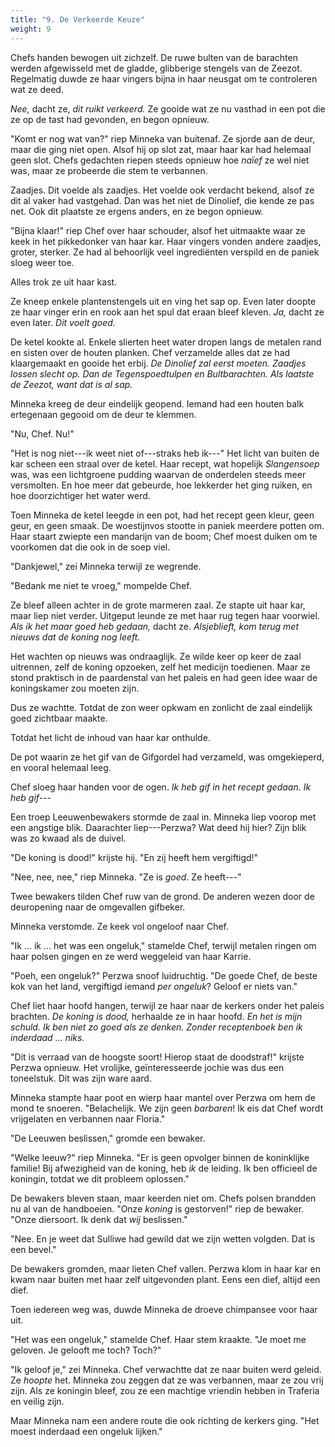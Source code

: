 ```yaml
---
title: "9. De Verkeerde Keuze"
weight: 9
---
```


Chefs handen bewogen uit zichzelf. De ruwe bulten van de barachten werden afgewisseld met de gladde, glibberige stengels van de Zeezot. Regelmatig duwde ze haar vingers bijna in haar neusgat om te controleren wat ze deed.

_Nee,_ dacht ze, _dit ruikt verkeerd._ Ze gooide wat ze nu vasthad in een pot die ze op de tast had gevonden, en begon opnieuw.

"Komt er nog wat van?" riep Minneka van buitenaf. Ze sjorde aan de deur, maar die ging niet open. Alsof hij op slot zat, maar haar kar had helemaal geen slot. Chefs gedachten riepen steeds opnieuw hoe _naïef_ ze wel niet was, maar ze probeerde die stem te verbannen.

Zaadjes. Dit voelde als zaadjes. Het voelde ook verdacht bekend, alsof ze dit al vaker had vastgehad. Dan was het niet de Dinolief, die kende ze pas net. Ook dit plaatste ze ergens anders, en ze begon opnieuw. 

"Bijna klaar!" riep Chef over haar schouder, alsof het uitmaakte waar ze keek in het pikkedonker van haar kar. Haar vingers vonden andere zaadjes, groter, sterker. Ze had al behoorlijk veel ingrediënten verspild en de paniek sloeg weer toe. 

Alles trok ze uit haar kast.

Ze kneep enkele plantenstengels uit en ving het sap op. Even later doopte ze haar vinger erin en rook aan het spul dat eraan bleef kleven. _Ja,_ dacht ze even later. _Dit voelt goed._

De ketel kookte al. Enkele slierten heet water dropen langs de metalen rand en sisten over de houten planken. Chef verzamelde alles dat ze had klaargemaakt en gooide het erbij. _De Dinolief zal eerst moeten. Zaadjes lossen slecht op. Dan de Tegenspoedtulpen en Bultbarachten. Als laatste de Zeezot, want dat is al sap._

Minneka kreeg de deur eindelijk geopend. Iemand had een houten balk ertegenaan gegooid om de deur te klemmen. 

"Nu, Chef. Nu!"

"Het is nog niet---ik weet niet of---straks heb ik---" Het licht van buiten de kar scheen een straal over de ketel. Haar recept, wat hopelijk _Slangensoep_ was, was een lichtgroene pudding waarvan de onderdelen steeds meer versmolten. En hoe meer dat gebeurde, hoe lekkerder het ging ruiken, en hoe doorzichtiger het water werd.

Toen Minneka de ketel leegde in een pot, had het recept geen kleur, geen geur, en geen smaak. De woestijnvos stootte in paniek meerdere potten om. Haar staart zwiepte een mandarijn van de boom; Chef moest duiken om te voorkomen dat die ook in de soep viel. 

"Dankjewel," zei Minneka terwijl ze wegrende.

"Bedank me niet te vroeg," mompelde Chef.

Ze bleef alleen achter in de grote marmeren zaal. Ze stapte uit haar kar, maar liep niet verder. Uitgeput leunde ze met haar rug tegen haar voorwiel. _Als ik het maar goed heb gedaan,_ dacht ze. _Alsjeblieft, kom terug met nieuws dat de koning nog leeft._

Het wachten op nieuws was ondraaglijk. Ze wilde keer op keer de zaal uitrennen, zelf de koning opzoeken, zelf het medicijn toedienen. Maar ze stond praktisch in de paardenstal van het paleis en had geen idee waar de koningskamer zou moeten zijn.

Dus ze wachtte. Totdat de zon weer opkwam en zonlicht de zaal eindelijk goed zichtbaar maakte. 

Totdat het licht de inhoud van haar kar onthulde.

De pot waarin ze het gif van de Gifgordel had verzameld, was omgekieperd, en vooral helemaal leeg. 

Chef sloeg haar handen voor de ogen. _Ik heb gif in het recept gedaan. Ik heb gif---_

Een troep Leeuwenbewakers stormde de zaal in. Minneka liep voorop met een angstige blik. Daarachter liep---Perzwa? Wat deed hij hier? Zijn blik was zo kwaad als de duivel.

"De koning is dood!" krijste hij. "En zij heeft hem vergiftigd!" 

"Nee, nee, nee," riep Minneka. "Ze is _goed_. Ze heeft---"

Twee bewakers tilden Chef ruw van de grond. De anderen wezen door de deuropening naar de omgevallen gifbeker. 

Minneka verstomde. Ze keek vol ongeloof naar Chef.

"Ik ... ik ... het was een ongeluk," stamelde Chef, terwijl metalen ringen om haar polsen gingen en ze werd weggeleid van haar Karrie.

"Poeh, een ongeluk?" Perzwa snoof luidruchtig. "De goede Chef, de beste kok van het land, vergiftigd iemand _per ongeluk_? Geloof er niets van."

Chef liet haar hoofd hangen, terwijl ze haar naar de kerkers onder het paleis brachten. _De koning is dood,_ herhaalde ze in haar hoofd. _En het is mijn schuld. Ik ben niet zo goed als ze denken. Zonder receptenboek ben ik inderdaad ... niks._

"Dit is verraad van de hoogste soort! Hierop staat de doodstraf!" krijste Perzwa opnieuw. Het vrolijke, geïnteresseerde jochie was dus een toneelstuk. Dit was zijn ware aard.

Minneka stampte haar poot en wierp haar mantel over Perzwa om hem de mond te snoeren. "Belachelijk. We zijn geen _barbaren_! Ik eis dat Chef wordt vrijgelaten en verbannen naar Floria."

"De Leeuwen beslissen," gromde een bewaker.

"Welke leeuw?" riep Minneka. "Er is geen opvolger binnen de koninklijke familie! Bij afwezigheid van de koning, heb _ik_ de leiding. Ik ben officieel de koningin, totdat we dit probleem oplossen."

De bewakers bleven staan, maar keerden niet om. Chefs polsen brandden nu al van de handboeien. "Onze _koning_ is gestorven!" riep de bewaker. "Onze diersoort. Ik denk dat _wij_ beslissen."

"Nee. En je weet dat Sulliwe had gewild dat we zijn wetten volgden. Dat is een bevel."

De bewakers gromden, maar lieten Chef vallen. Perzwa klom in haar kar en kwam naar buiten met haar zelf uitgevonden plant. Eens een dief, altijd een dief.

Toen iedereen weg was, duwde Minneka de droeve chimpansee voor haar uit.

"Het was een ongeluk," stamelde Chef. Haar stem kraakte. "Je moet me geloven. Je gelooft me toch? Toch?"

"Ik geloof je," zei Minneka. Chef verwachtte dat ze naar buiten werd geleid. Ze _hoopte_ het. Minneka zou zeggen dat ze was verbannen, maar ze zou vrij zijn. Als ze koningin bleef, zou ze een machtige vriendin hebben in Traferia en veilig zijn. 

Maar Minneka nam een andere route die ook richting de kerkers ging. "Het moest inderdaad een ongeluk lijken."
